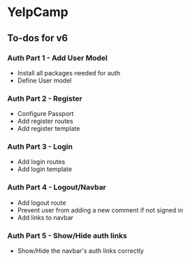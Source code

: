 # YelpCamp

## To-dos for v6

### Auth Part 1 - Add User Model
* Install all packages needed for auth
* Define User model

### Auth Part 2 - Register
* Configure Passport
* Add register routes
* Add register template

### Auth Part 3 - Login
* Add login routes
* Add login template

### Auth Part 4 - Logout/Navbar
* Add logout route
* Prevent user from adding a new comment if not signed in
* Add links to navbar

### Auth Part 5 - Show/Hide auth links
* Show/Hide the navbar's auth links correctly
